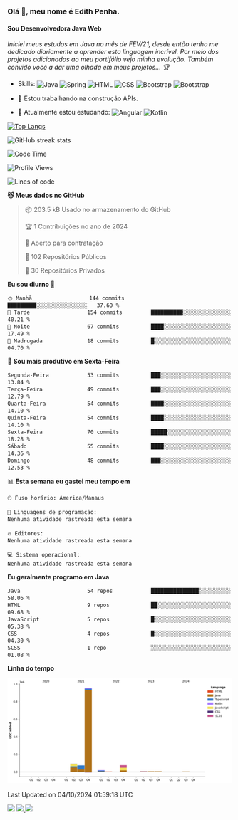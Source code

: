 ### Olá 👋, meu nome é Edith Penha.
#### Sou Desenvolvedora Java Web

*Iniciei meus estudos em Java no mês de FEV/21, desde então tenho me dedicado diariamente a aprender esta linguagem incrível. Por meio dos projetos adicionados ao meu portifólio vejo minha evolução.
Também convido você a dar uma olhada em meus projetos... :trophy:*

- Skills:
  <img align="center" alt="Java" height="40" width="40" src="https://cdn.jsdelivr.net/gh/devicons/devicon/icons/java/java-original.svg">
  <img align="center" alt="Spring" height="40" width="40" src="https://cdn.jsdelivr.net/gh/devicons/devicon/icons/spring/spring-original-wordmark.svg">
  <img align="center" alt="HTML" height="40" width="40" src="https://cdn.jsdelivr.net/gh/devicons/devicon/icons/html5/html5-original.svg">
  <img align="center" alt="CSS" height="40" width="40" src="https://cdn.jsdelivr.net/gh/devicons/devicon/icons/css3/css3-original.svg">
  <img align="center" alt="Bootstrap" height="40" width="40" src="https://cdn.jsdelivr.net/gh/devicons/devicon/icons/bootstrap/bootstrap-plain.svg">
  <img align="center" alt="Bootstrap" height="40" width="40" src="https://cdn.jsdelivr.net/gh/devicons/devicon/icons/figma/figma-original.svg">


- 🔭 Estou trabalhando na construção APIs. 
- 🌱 Atualmente estou estudando:
  <img align="center" alt="Angular" height="40" width="40" src="https://cdn.jsdelivr.net/gh/devicons/devicon/icons/angularjs/angularjs-original.svg">
  <img align="center" alt="Kotlin" height="80" width="80" src="https://cdn.jsdelivr.net/gh/devicons/devicon/icons/kotlin/kotlin-original-wordmark.svg">


[![Top Langs](https://github-readme-stats.vercel.app/api/top-langs/?username=edithpenha20&layout=compact&langs_count=7&theme=dracula)](https://github.com/anuraghazra/github-readme-stats)


![GitHub streak stats](https://github-readme-streak-stats.herokuapp.com/?user=edithpenha20&layout=compact&langs_count=7&theme=dracula)

<!--START_SECTION:waka-->
![Code Time](http://img.shields.io/badge/Code%20Time-268%20hrs%2012%20mins-blue)

![Profile Views](http://img.shields.io/badge/Visualizac%C3%B5es%20do%20perfil-0-blue)

![Lines of code](https://img.shields.io/badge/Desde%20o%20Hello%20World%20eu%20escrevi-1.2%20million%20linhas%20de%20c%C3%B3digo-blue)

**🐱 Meus dados no GitHub** 

> 📦 203.5 kB Usado no armazenamento do GitHub 
 > 
> 🏆 1 Contribuições no ano de 2024
 > 
> 💼 Aberto para contratação
 > 
> 📜 102 Repositórios Públicos 
 > 
> 🔑 30 Repositórios Privados 
 > 
**Eu sou diurno 🐤** 

```text
🌞 Manhã                  144 commits         █████████░░░░░░░░░░░░░░░░   37.60 % 
🌆 Tarde                  154 commits         ██████████░░░░░░░░░░░░░░░   40.21 % 
🌃 Noite                  67 commits          ████░░░░░░░░░░░░░░░░░░░░░   17.49 % 
🌙 Madrugada              18 commits          █░░░░░░░░░░░░░░░░░░░░░░░░   04.70 % 
```
📅 **Sou mais produtivo em Sexta-Feira** 

```text
Segunda-Feira            53 commits          ███░░░░░░░░░░░░░░░░░░░░░░   13.84 % 
Terça-Feira              49 commits          ███░░░░░░░░░░░░░░░░░░░░░░   12.79 % 
Quarta-Feira             54 commits          ████░░░░░░░░░░░░░░░░░░░░░   14.10 % 
Quinta-Feira             54 commits          ████░░░░░░░░░░░░░░░░░░░░░   14.10 % 
Sexta-Feira              70 commits          █████░░░░░░░░░░░░░░░░░░░░   18.28 % 
Sábado                   55 commits          ████░░░░░░░░░░░░░░░░░░░░░   14.36 % 
Domingo                  48 commits          ███░░░░░░░░░░░░░░░░░░░░░░   12.53 % 
```


📊 **Esta semana eu gastei meu tempo em** 

```text
🕑︎ Fuso horário: America/Manaus

💬 Linguagens de programação: 
Nenhuma atividade rastreada esta semana

🔥 Editores: 
Nenhuma atividade rastreada esta semana

💻 Sistema operacional: 
Nenhuma atividade rastreada esta semana
```

**Eu geralmente programo em Java** 

```text
Java                     54 repos            ███████████████░░░░░░░░░░   58.06 % 
HTML                     9 repos             ██░░░░░░░░░░░░░░░░░░░░░░░   09.68 % 
JavaScript               5 repos             █░░░░░░░░░░░░░░░░░░░░░░░░   05.38 % 
CSS                      4 repos             █░░░░░░░░░░░░░░░░░░░░░░░░   04.30 % 
SCSS                     1 repo              ░░░░░░░░░░░░░░░░░░░░░░░░░   01.08 % 
```



**Linha do tempo**

![Lines of Code chart](https://raw.githubusercontent.com/edithpenha20/edithpenha20/master/assets/bar_graph.png)


 Last Updated on 04/10/2024 01:59:18 UTC
<!--END_SECTION:waka-->

<a href="https://www.linkedin.com/in/edith-penha" target="_blank"><img src="https://img.shields.io/badge/-LinkedIn-%230077B5?style=for-the-badge&logo=linkedin&logoColor=white" target="_blank"></a>
<a href = "mailto:edithpenha@gmail.com"><img src="https://img.shields.io/badge/-Gmail-%23333?style=for-the-badge&logo=gmail&logoColor=white" target="_blank">
<a href="https://instagram.com/edith.tech/" target="_blank"><img src="https://img.shields.io/badge/-Instagram-%23E4405F?style=for-the-badge&logo=instagram&logoColor=white" target="_blank"></a>

